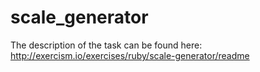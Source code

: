 # scale_generator

The description of the task can be found here: http://exercism.io/exercises/ruby/scale-generator/readme
